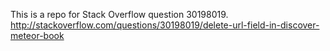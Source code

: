 This is a repo for Stack Overflow question 30198019.
http://stackoverflow.com/questions/30198019/delete-url-field-in-discover-meteor-book


